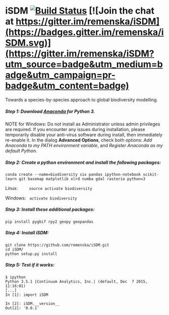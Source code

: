 # iSDM [![Build Status](https://travis-ci.org/remenska/iSDM.svg?branch=master)](https://travis-ci.org/remenska/iSDM) [![Join the chat at https://gitter.im/remenska/iSDM](https://badges.gitter.im/remenska/iSDM.svg)](https://gitter.im/remenska/iSDM?utm_source=badge&utm_medium=badge&utm_campaign=pr-badge&utm_content=badge)
Towards a species-by-species approach to global biodiversity modelling.


##### Step 1:  Download [Anaconda](https://www.continuum.io/downloads) for Python 3.

NOTE for Windows:
Do not install as Administrator unless admin privileges are required. If you encounter any issues during installation, please temporarily disable your anti-virus software during install, then immediately re-enable it.
In the dialog **Advanced Options**, check both options: *Add Anaconda to my PATH environment variable*, and *Register Anaconda as my default Python*. 
##### Step 2: Create a python environment and install the following packages:
```
conda create --name=biodiversity six pandas ipython-notebook scikit-learn git basemap matplotlib xlrd numba gdal rasterio python=3
```
Linux: &nbsp;&nbsp;&nbsp;&nbsp;&nbsp;&nbsp;&nbsp; ```source activate biodiversity```

Windows:&nbsp;&nbsp; ```activate biodiversity```

##### Step 3: Install these additional packages:
```
pip install pygbif rpy2 geopy geopandas
```

##### Step 4: Install iSDM: 
```
git clone https://github.com/remenska/iSDM.git
cd iSDM/
python setup.py install
```

##### Step 5: Test if it works:
```
$ ipython
Python 3.5.1 |Continuum Analytics, Inc.| (default, Dec  7 2015, 11:16:01) 
[...]
In [1]: import iSDM

In [2]: iSDM.__version__
Out[2]: '0.0.1'
```


